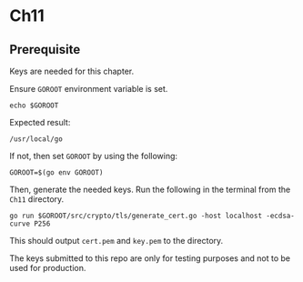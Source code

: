 # Ch11

## Prerequisite

Keys are needed for this chapter.

Ensure `GOROOT` environment variable is set.

```console
echo $GOROOT
```

Expected result:

```console
/usr/local/go
```

If not, then set `GOROOT` by using the following:

```console
GOROOT=$(go env GOROOT)
```

Then, generate the needed keys. Run the following in the terminal from the `Ch11` directory.

```console
go run $GOROOT/src/crypto/tls/generate_cert.go -host localhost -ecdsa-curve P256
```

This should output `cert.pem` and `key.pem` to the directory.

The keys submitted to this repo are only for testing purposes and not to be used
for production.
